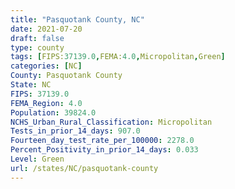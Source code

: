 ```yaml
---
title: "Pasquotank County, NC"
date: 2021-07-20
draft: false
type: county
tags: [FIPS:37139.0,FEMA:4.0,Micropolitan,Green]
categories: [NC]
County: Pasquotank County
State: NC
FIPS: 37139.0
FEMA_Region: 4.0
Population: 39824.0
NCHS_Urban_Rural_Classification: Micropolitan
Tests_in_prior_14_days: 907.0
Fourteen_day_test_rate_per_100000: 2278.0
Percent_Positivity_in_prior_14_days: 0.033
Level: Green
url: /states/NC/pasquotank-county
---
```



